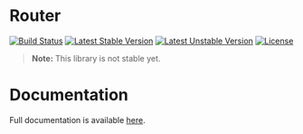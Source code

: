 <h1>Router</h1>

[![Build Status](https://travis-ci.com/aphiria/router.svg)](https://travis-ci.com/aphiria/router)
[![Latest Stable Version](https://poser.pugx.org/aphiria/router/v/stable.svg)](https://packagist.org/packages/aphiria/router)
[![Latest Unstable Version](https://poser.pugx.org/aphiria/router/v/unstable.svg)](https://packagist.org/packages/aphiria/router)
[![License](https://poser.pugx.org/aphiria/router/license.svg)](https://packagist.org/packages/aphiria/router)

> **Note:** This library is not stable yet.

<h1>Documentation</h1>

Full documentation is available <a href="https://github.com/aphiria/docs/blob/master/routing.md" target="_blank">here</a>.